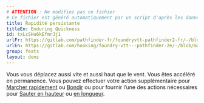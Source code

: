 ```yaml
---
# ATTENTION : Ne modifiez pas ce fichier
# Ce fichier est généré automatiquement par un script d'après les données du module Foundry VTT officiel et de sa traduction
title: Rapidité persistante
titleEn: Enduring Quickness
id: txLcSHu6kEfmrJj1
urlFr: https://gitlab.com/pathfinder-fr/foundryvtt-pathfinder2-fr/-/blob/master/data/feats/txLcSHu6kEfmrJj1.htm
urlEn: https://gitlab.com/hooking/foundry-vtt---pathfinder-2e/-/blob/master/packs/data/feats.db/enduring-quickness.json
group: feats
layout: dons
---
```

Vous vous déplacez aussi vite et aussi haut que le vent. Vous êtes accéléré en permanence. Vous pouvez effectuer votre action supplémentaire pour [Marcher rapidement](../actions/marcher-rapidement.md) ou [Bondir](../actions/bondir.md) ou pour fournir l’une des actions nécessaires pour [Sauter en hauteur](../actions/sauter-en-hauteur.md) ou [en longueur](../actions/sauter-en-longueur.md).


